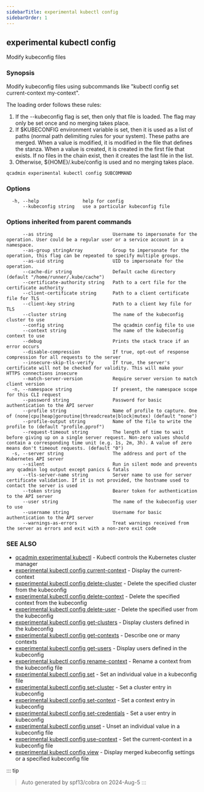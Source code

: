 ```yaml
---
sidebarTitle: experimental kubectl config
sidebarOrder: 1
---
```


## experimental kubectl config

Modify kubeconfig files

### Synopsis

Modify kubeconfig files using subcommands like "kubectl config set current-context my-context".

 The loading order follows these rules:

  1.  If the --kubeconfig flag is set, then only that file is loaded. The flag may only be set once and no merging takes place.
  2.  If $KUBECONFIG environment variable is set, then it is used as a list of paths (normal path delimiting rules for your system). These paths are merged. When a value is modified, it is modified in the file that defines the stanza. When a value is created, it is created in the first file that exists. If no files in the chain exist, then it creates the last file in the list.
  3.  Otherwise, ${HOME}/.kube/config is used and no merging takes place.

```
qcadmin experimental kubectl config SUBCOMMAND
```

### Options

```
  -h, --help                help for config
      --kubeconfig string   use a particular kubeconfig file
```

### Options inherited from parent commands

```
      --as string                      Username to impersonate for the operation. User could be a regular user or a service account in a namespace.
      --as-group stringArray           Group to impersonate for the operation, this flag can be repeated to specify multiple groups.
      --as-uid string                  UID to impersonate for the operation.
      --cache-dir string               Default cache directory (default "/home/runner/.kube/cache")
      --certificate-authority string   Path to a cert file for the certificate authority
      --client-certificate string      Path to a client certificate file for TLS
      --client-key string              Path to a client key file for TLS
      --cluster string                 The name of the kubeconfig cluster to use
      --config string                  The qcadmin config file to use
      --context string                 The name of the kubeconfig context to use
      --debug                          Prints the stack trace if an error occurs
      --disable-compression            If true, opt-out of response compression for all requests to the server
      --insecure-skip-tls-verify       If true, the server's certificate will not be checked for validity. This will make your HTTPS connections insecure
      --match-server-version           Require server version to match client version
  -n, --namespace string               If present, the namespace scope for this CLI request
      --password string                Password for basic authentication to the API server
      --profile string                 Name of profile to capture. One of (none|cpu|heap|goroutine|threadcreate|block|mutex) (default "none")
      --profile-output string          Name of the file to write the profile to (default "profile.pprof")
      --request-timeout string         The length of time to wait before giving up on a single server request. Non-zero values should contain a corresponding time unit (e.g. 1s, 2m, 3h). A value of zero means don't timeout requests. (default "0")
  -s, --server string                  The address and port of the Kubernetes API server
      --silent                         Run in silent mode and prevents any qcadmin log output except panics & fatals
      --tls-server-name string         Server name to use for server certificate validation. If it is not provided, the hostname used to contact the server is used
      --token string                   Bearer token for authentication to the API server
      --user string                    The name of the kubeconfig user to use
      --username string                Username for basic authentication to the API server
      --warnings-as-errors             Treat warnings received from the server as errors and exit with a non-zero exit code
```

### SEE ALSO

* [qcadmin experimental kubectl](experimental_kubectl.md)	 - Kubectl controls the Kubernetes cluster manager
* [experimental kubectl config current-context](experimental_kubectl_config_current-context.md)	 - Display the current-context
* [experimental kubectl config delete-cluster](experimental_kubectl_config_delete-cluster.md)	 - Delete the specified cluster from the kubeconfig
* [experimental kubectl config delete-context](experimental_kubectl_config_delete-context.md)	 - Delete the specified context from the kubeconfig
* [experimental kubectl config delete-user](experimental_kubectl_config_delete-user.md)	 - Delete the specified user from the kubeconfig
* [experimental kubectl config get-clusters](experimental_kubectl_config_get-clusters.md)	 - Display clusters defined in the kubeconfig
* [experimental kubectl config get-contexts](experimental_kubectl_config_get-contexts.md)	 - Describe one or many contexts
* [experimental kubectl config get-users](experimental_kubectl_config_get-users.md)	 - Display users defined in the kubeconfig
* [experimental kubectl config rename-context](experimental_kubectl_config_rename-context.md)	 - Rename a context from the kubeconfig file
* [experimental kubectl config set](experimental_kubectl_config_set.md)	 - Set an individual value in a kubeconfig file
* [experimental kubectl config set-cluster](experimental_kubectl_config_set-cluster.md)	 - Set a cluster entry in kubeconfig
* [experimental kubectl config set-context](experimental_kubectl_config_set-context.md)	 - Set a context entry in kubeconfig
* [experimental kubectl config set-credentials](experimental_kubectl_config_set-credentials.md)	 - Set a user entry in kubeconfig
* [experimental kubectl config unset](experimental_kubectl_config_unset.md)	 - Unset an individual value in a kubeconfig file
* [experimental kubectl config use-context](experimental_kubectl_config_use-context.md)	 - Set the current-context in a kubeconfig file
* [experimental kubectl config view](experimental_kubectl_config_view.md)	 - Display merged kubeconfig settings or a specified kubeconfig file

::: tip
>Auto generated by spf13/cobra on 2024-Aug-5
:::